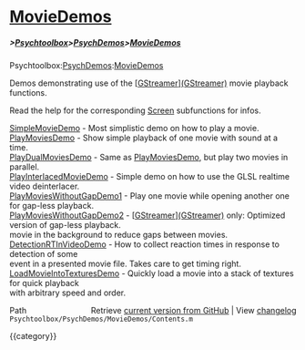 # [MovieDemos](MovieDemos)
##### >[Psychtoolbox](Psychtoolbox)>[PsychDemos](PsychDemos)>[MovieDemos](MovieDemos)

Psychtoolbox:[PsychDemos](PsychDemos):[MovieDemos](MovieDemos)  
  
Demos demonstrating use of the [[GStreamer](GStreamer)][(GStreamer)]((GStreamer)) movie playback functions.  
  
Read the help for the corresponding [Screen](Screen) subfunctions for infos.  
  
[SimpleMovieDemo](SimpleMovieDemo)              - Most simplistic demo on how to play a movie.  
[PlayMoviesDemo](PlayMoviesDemo)               - Show simple playback of one movie with sound at a time.  
[PlayDualMoviesDemo](PlayDualMoviesDemo)           - Same as [PlayMoviesDemo](PlayMoviesDemo), but play two movies in parallel.  
[PlayInterlacedMovieDemo](PlayInterlacedMovieDemo)      - Simple demo on how to use the GLSL realtime video deinterlacer.  
[PlayMoviesWithoutGapDemo1](PlayMoviesWithoutGapDemo1)    - Play one movie while opening another one for gap-less playback.  
[PlayMoviesWithoutGapDemo2](PlayMoviesWithoutGapDemo2)    - [[GStreamer](GStreamer)][(GStreamer)]((GStreamer)) only: Optimized version of gap-less playback.  
                               movie in the background to reduce gaps between movies.  
[DetectionRTInVideoDemo](DetectionRTInVideoDemo)       - How to collect reaction times in response to detection of some  
                               event in a presented movie file. Takes care to get timing right.  
[LoadMovieIntoTexturesDemo](LoadMovieIntoTexturesDemo)    - Quickly load a movie into a stack of textures for quick playback  
                               with arbitrary speed and order.  
  




<div class="code_header" style="text-align:right;">
  <span style="float:left;">Path&nbsp;&nbsp;</span> <span class="counter">Retrieve <a href=
  "https://raw.github.com/Psychtoolbox-3/Psychtoolbox-3/beta/Psychtoolbox/PsychDemos/MovieDemos/Contents.m">current version from GitHub</a> | View <a href=
  "https://github.com/Psychtoolbox-3/Psychtoolbox-3/commits/beta/Psychtoolbox/PsychDemos/MovieDemos/Contents.m">changelog</a></span>
</div>
<div class="code">
  <code>Psychtoolbox/PsychDemos/MovieDemos/Contents.m</code>
</div>

{{category}}